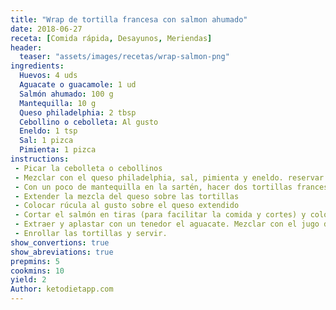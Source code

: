 ```yaml
---
title: "Wrap de tortilla francesa con salmon ahumado"
date: 2018-06-27
receta: [Comida rápida, Desayunos, Meriendas]
header:
  teaser: "assets/images/recetas/wrap-salmon-png"
ingredients:
  Huevos: 4 uds
  Aguacate o guacamole: 1 ud
  Salmón ahumado: 100 g
  Mantequilla: 10 g
  Queso philadelphia: 2 tbsp
  Cebollino o cebolleta: Al gusto
  Eneldo: 1 tsp
  Sal: 1 pizca
  Pimienta: 1 pizca
instructions:
 - Picar la cebolleta o cebollinos
 - Mezclar con el queso philadelphia, sal, pimienta y eneldo. reservar.
 - Con un poco de mantequilla en la sartén, hacer dos tortillas francesas finas en forma de torta.
 - Extender la mezcla del queso sobre las tortillas
 - Colocar rúcula al gusto sobre el queso extendido
 - Cortar el salmón en tiras (para facilitar la comida y cortes) y colocar sobre la rúcula
 - Extraer y aplastar con un tenedor el aguacate. Mezclar con el jugo de limón. Se puede usar guacamole como sustituto rápido.
 - Enrollar las tortillas y servir.
show_convertions: true
show_abreviations: true
prepmins: 5
cookmins: 10
yield: 2
Author: ketodietapp.com
---
```


<!--stackedit_data:
eyJoaXN0b3J5IjpbLTQzNzUxNTA0Ml19
-->